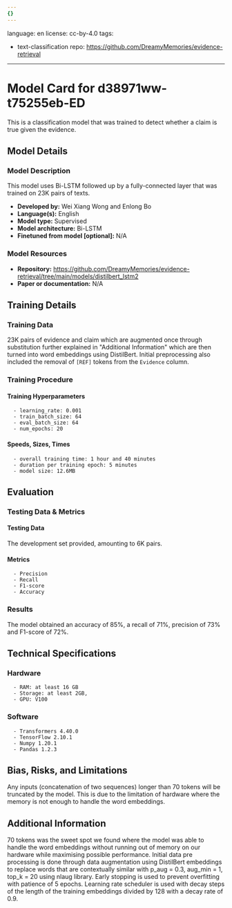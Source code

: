 ```yaml
---
{}
---
```

language: en
license: cc-by-4.0
tags:
- text-classification
repo: https://github.com/DreamyMemories/evidence-retrieval

---

# Model Card for d38971ww-t75255eb-ED

<!-- Provide a quick summary of what the model is/does. -->

This is a classification model that was trained to
      detect whether a claim is true given the evidence.


## Model Details

### Model Description

<!-- Provide a longer summary of what this model is. -->

This model uses Bi-LSTM followed up by a fully-connected layer that was trained
      on 23K pairs of texts.

- **Developed by:** Wei Xiang Wong and Enlong Bo
- **Language(s):** English
- **Model type:** Supervised
- **Model architecture:** Bi-LSTM
- **Finetuned from model [optional]:** N/A

### Model Resources

<!-- Provide links where applicable. -->

- **Repository:** https://github.com/DreamyMemories/evidence-retrieval/tree/main/models/distilbert_lstm2
- **Paper or documentation:** N/A

## Training Details

### Training Data

<!-- This is a short stub of information on the training data that was used, and documentation related to data pre-processing or additional filtering (if applicable). -->

23K pairs of evidence and claim which are augmented once through substitution further explained in "Additional Information"  which are then turned into word embeddings using DistilBert. Initial preprocessing also included the removal of `[REF]` tokens from the `Evidence` column.

### Training Procedure

<!-- This relates heavily to the Technical Specifications. Content here should link to that section when it is relevant to the training procedure. -->

#### Training Hyperparameters

<!-- This is a summary of the values of hyperparameters used in training the model. -->


      - learning_rate: 0.001
      - train_batch_size: 64
      - eval_batch_size: 64
      - num_epochs: 20

#### Speeds, Sizes, Times

<!-- This section provides information about how roughly how long it takes to train the model and the size of the resulting model. -->


      - overall training time: 1 hour and 40 minutes
      - duration per training epoch: 5 minutes
      - model size: 12.6MB

## Evaluation

<!-- This section describes the evaluation protocols and provides the results. -->

### Testing Data & Metrics

#### Testing Data

<!-- This should describe any evaluation data used (e.g., the development/validation set provided). -->

The development set provided, amounting to 6K pairs.

#### Metrics

<!-- These are the evaluation metrics being used. -->


      - Precision
      - Recall
      - F1-score
      - Accuracy

### Results

The model obtained an accuracy of 85%, a recall of 71%, precision of 73% and F1-score of 72%.

## Technical Specifications

### Hardware


      - RAM: at least 16 GB
      - Storage: at least 2GB,
      - GPU: V100

### Software


      - Transformers 4.40.0
      - TensorFlow 2.10.1
      - Numpy 1.20.1
      - Pandas 1.2.3 

## Bias, Risks, and Limitations

<!-- This section is meant to convey both technical and sociotechnical limitations. -->

Any inputs (concatenation of two sequences) longer than
      70 tokens will be truncated by the model. This is due to the limitation of hardware where the memory is not enough to handle the word embeddings.

## Additional Information

<!-- Any other information that would be useful for other people to know. -->

70 tokens was the sweet spot we found where the model was able to handle the word embeddings without running out of memory on our hardware while maximising possible performance. Initial data pre processing is done through data augmentation using DistilBert embeddings to replace words that are contextually similar with p_aug = 0.3, aug_min = 1, top_k = 20 using nlaug library. Early stopping is used to prevent overfitting with patience of 5 epochs. Learning rate scheduler is used with decay steps of the length of the training embeddings divided by 128 with a decay rate of 0.9.  
```
